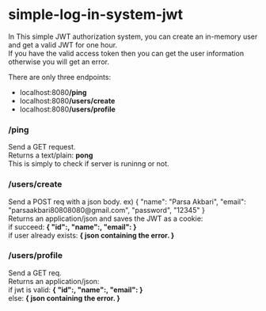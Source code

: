 # simple-log-in-system-jwt<br/>
<p>In This simple JWT authorization system, you can create an in-memory user and get a valid JWT for one hour.<br/>
If you have the valid access token then you can get the user information otherwise you will get an error.</p>
<p>There are only three endpoints:</p>
<ul>
  <li>localhost:8080<b>/ping</b></li>
  <li>localhost:8080<b>/users/create</b></li>
  <li>localhost:8080<b>/users/profile</b></li>
</ul>
<h3>/ping</h3>
<p>Send a GET request.<br/>
Returns a text/plain: <b>pong</b><br/>
This is simply to check if server is runinng or not.</p>
<h3>/users/create</h3>
<p>Send a POST req with a json body. ex) { "name": "Parsa Akbari", "email": "parsaakbari80808080@gmail.com", "password", "12345" }<br/>
Returns an application/json and saves the JWT as a cookie:<br/>
if succeed: <b>{ "id":<user-id>, "name":<user-name>, "email":<user-email> }</b><br/>
if user already exists: <b>{ json containing the error. }</b></p>
<h3>/users/profile</h3>
<p>Send a GET req.<br/>
Returns an application/json:<br/>
if jwt is valid: <b>{ "id":<user-id>, "name":<user-name>, "email":<user-email> }</b><br/>
else: <b>{ json containing the error. }</b></p>
  
  
  
